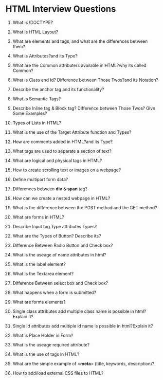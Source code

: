 # HTML Interview Questions
1. What is !DOCTYPE?

2. What is HTML Layout?

3. What are elements and tags, and what are the differences between them?

4. What is Attributes?and its Type?

5. What are the Common attributers available in HTML?why its called Common?

6. What is Class and Id? Difference between Those Twos?and its Notation?

7. Describe the anchor tag and its functionality?

8. What is Semantic Tags?

9. Describe Inline tag & Block tag? Difference between Those Twos? Give Some Examples?

10. Types of Lists in HTML? 

11. What is the use of the Target Attribute function and Types?

12. How are comments added in HTML?and its Type?

13. What tags are used to separate a section of text?

14. What are logical and physical tags in HTML?

15. How to create scrolling text or images on a webpage?

16. Define multipart form data?

17. Differences between **div** & **span** tag?

18. How can we create a nested webpage in HTML?

19. What is the difference between the POST method and the GET method?

20. What are forms in HTML?

21. Describe Input tag Type attributes Types?

22. What are the Types of Button? Describe its?

23. Difference Between Radio Button and Check box?

24. What is the useage of name attributes in html?

25. What is the label element?

26. What is the Textarea element?

27. Difference Between select box and Check box?

28. What happens when a form is submitted?

29. What are forms elements?
30. Single class attributes add multiple class name is possible in html?Explain it?
31. Single id attributes add multiple id name is possible in html?Explain it?
32. What is Place Holder in Form?
33. What is the useage required attribute?
34. What is the use of <meta> tags in HTML?
35. What are the simple example of <**meta**> (title, keywords, description)?
36. How to add/load external CSS files to HTML?





